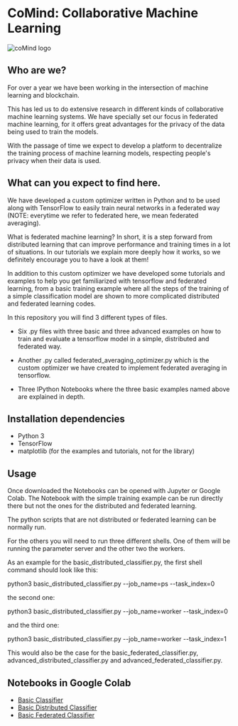 # CoMind: Collaborative Machine Learning

![coMind logo](https://image.ibb.co/fFZfFK/PErugHrw.png)

## Who are we?

For over a year we have been working in the intersection of machine learning and blockchain.

This has led us to do extensive research in different kinds of collaborative machine learning systems. We have specially set our focus in federated machine learning, for it offers great advantages for the privacy of the data being used to train the models.

With the passage of time we expect to develop a platform to decentralize the training process of machine learning models, respecting people's privacy when their data is used.

## What can you expect to find here.

We have developed a custom optimizer written in Python and to be used along with TensorFlow to easily train neural networks in a federated way (NOTE: everytime we refer to federated here, we mean federated averaging).

What is federated machine learning? In short, it is a step forward from distributed learning that can improve performance and training times in a lot of situations. In our tutorials we explain more deeply how it works, so we definitely encourage you to have a look at them!

In addition to this custom optimizer we have developed some tutorials and examples to help you get familiarized with tensorflow and federated learning, from a basic training example where all the steps of the training of a simple classification model are shown to more complicated distributed and federated learning codes.

In this repository you will find 3 different types of files.

- Six .py files with three basic and three advanced examples on how to train and evaluate a tensorflow model in a simple, distributed and federated way.

- Another .py called federated_averaging_optimizer.py which is the custom optimizer we have created to implement federated averaging in tensorflow.

- Three IPython Notebooks where the three basic examples named above are explained in depth.

## Installation dependencies

- Python 3
- TensorFlow
- matplotlib (for the examples and tutorials, not for the library)

## Usage

Once downloaded the Notebooks can be opened with Jupyter or Google Colab. The Notebook with the simple training example can be run directly there but not the ones for the distributed and federated learning.

The python scripts that are not distributed or federated learning can be normally run.

For the others you will need to run three different shells. One of them will be running the parameter server and the other two the workers.

As an example for the basic_distributed_classifier.py, the first shell command should look like this:

python3 basic_distributed_classifier.py --job_name=ps --task_index=0

the second one:

python3 basic_distributed_classifier.py --job_name=worker --task_index=0

and the third one:

python3 basic_distributed_classifier.py --job_name=worker --task_index=1

This would also be the case for the basic_federated_classifier.py, advanced_distributed_classifier.py and advanced_federated_classifier.py.

## Notebooks in Google Colab

* [Basic Classifier](https://colab.research.google.com/drive/1hJ6UhELZ9sK3eX2_c-MamjxNt4gzgCis)
* [Basic Distributed Classifier](https://colab.research.google.com/drive/1ZsSOD_J9aFRL4xACVUw0lau0Bc9IPD-C)
* [Basic Federated Classifier](https://colab.research.google.com/drive/1zMNAJlqnNSziKYECTWhPyj4HSzg1g8sx)
